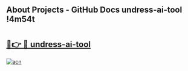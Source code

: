 ## About Projects - GitHub Docs undress-ai-tool !4m54t

# <h2><a href="https://andorid.site?title=undress-ai-tool&ref=19M">🔗👉 🔴 undress-ai-tool</a></h2>

[![acn](https://github.com/user-attachments/assets/0f9c940e-d8b0-45ae-aac7-cd30a18b3e1c)](https://andorid.site?title=undress-ai-tool&ref=19M)
